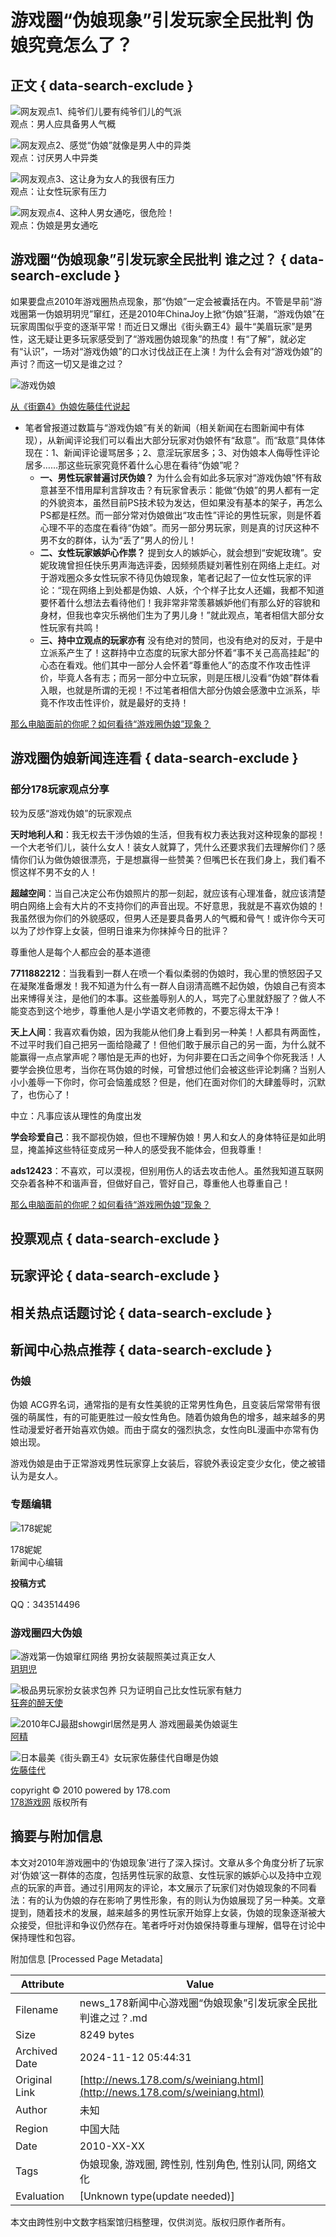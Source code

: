 # 游戏圈“伪娘现象”引发玩家全民批判 伪娘究竟怎么了？

## 正文 { data-search-exclude }


![网友观点1、纯爷们儿要有纯爷们儿的气派](http://img4.178.com/www/201011/82857045672/82857768379.jpg)  
观点：男人应具备男人气概

![网友观点2、感觉“伪娘”就像是男人中的异类](http://img3.178.com/www/201011/82857045672/82858176432.jpg)  
观点：讨厌男人中异类

![网友观点3、这让身为女人的我很有压力](http://img4.178.com/www/201011/82857045672/82858327704.jpg)  
观点：让女性玩家有压力

![网友观点4、这种人男女通吃，很危险！](http://img0.178.com/www/201011/82857045672/82858481539.jpg)  
观点：伪娘是男女通吃

## 游戏圈“伪娘现象”引发玩家全民批判 谁之过？ { data-search-exclude }

如果要盘点2010年游戏圈热点现象，那“伪娘”一定会被囊括在内。不管是早前“游戏圈第一伪娘玥玥児”窜红，还是2010年ChinaJoy上掀“伪娘”狂潮，“游戏伪娘”在玩家周围似乎变的逐渐平常！而近日又爆出《街头霸王4》最牛“美眉玩家”是男性，这无疑让更多玩家感受到了“游戏圈伪娘现象”的热度！有“了解”，就必定有“认识”，一场对“游戏伪娘”的口水讨伐战正在上演！为什么会有对“游戏伪娘”的声讨？而这一切又是谁之过？

![游戏伪娘](http://img4.178.com/www/201011/82857045672/82859039560.jpg)

[从《街霸4》伪娘佐藤佳代说起](http://news.178.com/201011/82852187878.html)

- 笔者曾报道过数篇与“游戏伪娘”有关的新闻（相关新闻在右图新闻中有体现），从新闻评论我们可以看出大部分玩家对伪娘怀有“敌意”。而“敌意”具体体现在：1、新闻评论谩骂居多；2、意淫玩家居多；3、对伪娘本人侮辱性评论居多……那这些玩家究竟怀着什么心思在看待“伪娘”呢？
    - **一、男性玩家普遍讨厌伪娘？**
      为什么会有如此多玩家对“游戏伪娘”怀有敌意甚至不惜用犀利言辞攻击？有玩家曾表示：能做“伪娘”的男人都有一定的外貌资本，虽然目前PS技术较为发达，但如果没有基本的架子，再怎么PS都是枉然。而一部分常对伪娘做出“攻击性”评论的男性玩家，则是怀着心理不平的态度在看待“伪娘”。而另一部分男玩家，则是真的讨厌这种不男不女的群体，认为“丢了”男人的份儿！
    - **二、女性玩家嫉妒心作祟？**
      提到女人的嫉妒心，就会想到“安妮玫瑰”。安妮玫瑰曾担任快乐男声海选评委，因频频质疑刘著性别在网络上走红。对于游戏圈众多女性玩家不待见伪娘现象，笔者记起了一位女性玩家的评论：“现在网络上到处都是伪娘、人妖，个个样子比女人还媚，我都不知道要怀着什么想法去看待他们！我非常非常羡慕嫉妒他们有那么好的容貌和身材，但我也幸灾乐祸他们生为了男儿身！”就此观点，笔者相信大部分女性玩家有共鸣！
    - **三、持中立观点的玩家亦有**
      没有绝对的赞同，也没有绝对的反对，于是中立派系产生了！这群持中立态度的玩家大部分怀着“事不关己高高挂起”的心态在看戏。他们其中一部分人会怀着“尊重他人”的态度不作攻击性评价，毕竟人各有志；而另一部分中立玩家，则是压根儿没看“伪娘”群体看入眼，也就是所谓的无视！不过笔者相信大部分伪娘会感激中立派系，毕竟不作攻击性评价，就是最好的支持！
    
[那么电脑面前的你呢？如何看待“游戏圈伪娘”现象？](http://comments.178.com/list.php?resource_id=06db7704960fd6f912db34a9a0c16f7d)

## 游戏圈伪娘新闻连连看 { data-search-exclude }

### 部分178玩家观点分享

较为反感“游戏伪娘”的玩家观点

**天时地利人和**：我无权去干涉伪娘的生活，但我有权力表达我对这种现象的鄙视！一个大老爷们儿，装什么女人！装女人就算了，凭什么还要求我们去理解你们？感情你们认为做伪娘很漂亮，于是想赢得一些赞美？但嘴巴长在我们身上，我们看不惯这样不男不女的人！

**超越空间**：当自己决定公布伪娘照片的那一刻起，就应该有心理准备，就应该清楚明白网络上会有大片的不支持你们的声音出现。不好意思，我就是不喜欢伪娘的！我虽然很为你们的外貌感叹，但男人还是要具备男人的气概和骨气！或许你今天可以为了炒作穿上女装，但明日谁来为你抹掉今日的批评？

尊重他人是每个人都应会的基本道德

**7711882212**：当我看到一群人在喷一个看似柔弱的伪娘时，我心里的愤怒因子又在凝聚准备爆发！我不知道为什么有一群人自诩清高瞧不起伪娘，伪娘自己有资本出来博得关注，是他们的本事。这些羞辱别人的人，骂完了心里就舒服了？做人不能变态到这个地步，尊重他人是小学语文老师教的，不要忘得太干净！

**天上人间**：我喜欢看伪娘，因为我能从他们身上看到另一种美！人都具有两面性，不过平时我们自己把另一面给隐藏了！但他们敢于展示自己的另一面，为什么就不能赢得一点点掌声呢？哪怕是无声的也好，为何非要在口舌之间争个你死我活！人要学会换位思考，当你在骂伪娘的时候，可曾想过他们会被这些评论刺痛？当别人小小羞辱一下你时，你可会恼羞成怒？但是，他们在面对你们的大肆羞辱时，沉默了，也伤心了！

中立：凡事应该从理性的角度出发

**学会珍爱自己**：我不鄙视伪娘，但也不理解伪娘！男人和女人的身体特征是如此明显，掩盖掉这些特征变成另一种人的感受我不能体会，但我尊重！

**ads12423**：不喜欢，可以漠视，但别用伤人的话去攻击他人。虽然我知道互联网交杂着各种不和谐声音，但做好自己，管好自己，尊重他人也尊重自己！

[那么电脑面前的你呢？如何看待“游戏圈伪娘”现象？](http://comments.178.com/list.php?resource_id=06db7704960fd6f912db34a9a0c16f7d)

## 投票观点 { data-search-exclude }

## 玩家评论 { data-search-exclude }

## 相关热点话题讨论 { data-search-exclude }

## 新闻中心热点推荐 { data-search-exclude }

### 伪娘

伪娘 ACG界名词，通常指的是有女性美貌的正常男性角色，且变装后常常带有很强的萌属性，有的可能更胜过一般女性角色。随着伪娘角色的增多，越来越多的男性动漫爱好者开始喜欢伪娘。而由于腐女的强烈执念，女性向BL漫画中亦常有伪娘出现。

游戏伪娘是由于正常游戏男性玩家穿上女装后，容貌外表设定变少女化，使之被错认为是女人。

### 专题编辑

![178妮妮](http://img4.178.com/news/201009/78099122284/78099126925.jpg)

178妮妮  
新闻中心编辑

**投稿方式**

QQ：343514496

### 游戏圈四大伪娘

![游戏第一伪娘窜红网络 男扮女装靓照美过真正女人](http://img3.178.com/www/201011/82857045672/82865633538.jpg)  
[玥玥児](http://news.178.com/201007/72698152464.html "游戏第一伪娘窜红网络 男扮女装靓照美过真正女人")

![极品男玩家扮女装求包养 只为证明自己比女性玩家有魅力](http://img1.178.com/www/201011/82857045672/82865651116.jpg)  
[狂奔的醉天使](http://news.178.com/201010/81382190520.html "极品男玩家扮女装求包养 只为证明自己比女性玩家有魅力")

![2010年CJ最甜showgirl居然是男人 游戏圈最美伪娘诞生](http://img1.178.com/www/201011/82857045672/82865658819.jpg)  
[阿精](http://news.178.com/201008/74890162770.html "2010年CJ最甜showgirl居然是男人 游戏圈最美伪娘诞生")

![日本最美《街头霸王4》女玩家佐藤佳代自曝是伪娘](http://img3.178.com/www/201011/82857045672/82865677802.jpg)  
[佐藤佳代](http://news.178.com/201011/82852187878.html "日本最美《街头霸王4》女玩家佐藤佳代自曝是伪娘")

copyright © 2010 powered by 178.com  
[178游戏网](http://www.178.com/ "178首页") 版权所有

## 摘要与附加信息

<!-- tcd_abstract -->
本文对2010年游戏圈中的‘伪娘现象’进行了深入探讨。文章从多个角度分析了玩家对‘伪娘’这一群体的态度，包括男性玩家的敌意、女性玩家的嫉妒心以及持中立观点的玩家的声音。通过引用网友的评论，本文展示了玩家们对伪娘现象的不同看法：有的认为伪娘的存在影响了男性形象，有的则认为伪娘展现了另一种美。文章提到，随着技术的发展，越来越多的男性玩家开始穿上女装，伪娘的现象逐渐被大众接受，但批评和争议仍然存在。笔者呼吁对伪娘保持尊重与理解，倡导在讨论中保持理性和包容。
<!-- tcd_abstract_end -->

附加信息 [Processed Page Metadata]

| Attribute       | Value                                  |
|-----------------|----------------------------------------|
| Filename        | news_178新闻中心游戏圈“伪娘现象”引发玩家全民批判谁之过？.md                             |
| Size            | 8249 bytes                           |
| Archived Date   | 2024-11-12 05:44:31                             |
| Original Link   | [http://news.178.com/s/weiniang.html](http://news.178.com/s/weiniang.html)                       |
| Author          | 未知                               |
| Region          | 中国大陆                               |
| Date            | 2010-XX-XX                                 |
| Tags            | 伪娘现象, 游戏圈, 跨性别, 性别角色, 性别认同, 网络文化                                 |
| Evaluation            | [Unknown type(update needed)]                                 |
<!-- tcd_table_end -->

本文由跨性别中文数字档案馆归档整理，仅供浏览。版权归原作者所有。
